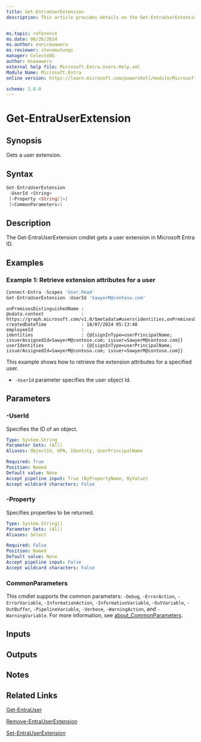 ```yaml
---
title: Get-EntraUserExtension
description: This article provides details on the Get-EntraUserExtension command.


ms.topic: reference
ms.date: 06/26/2024
ms.author: eunicewaweru
ms.reviewer: stevemutungi
manager: CelesteDG
author: msewaweru
external help file: Microsoft.Entra.Users-Help.xml
Module Name: Microsoft.Entra
online version: https://learn.microsoft.com/powershell/module/Microsoft.Entra/Get-EntraUserExtension

schema: 2.0.0
---
```


# Get-EntraUserExtension

## Synopsis

Gets a user extension.

## Syntax

```powershell
Get-EntraUserExtension
 -UserId <String>
 [-Property <String[]>]
 [<CommonParameters>]
```

## Description

The Get-EntraUserExtension cmdlet gets a user extension in Microsoft Entra ID.

## Examples

### Example 1: Retrieve extension attributes for a user

```powershell
Connect-Entra -Scopes 'User.Read'
Get-EntraUserExtension -UserId 'SawyerM@contoso.com'
```

```Output
onPremisesDistinguishedName :
@odata.context              : https://graph.microsoft.com/v1.0/$metadata#users(identities,onPremisesDistinguishedName,employeeId,createdDateTime)/$entity
createdDateTime             : 18/07/2024 05:13:40
employeeId                  :
identities                  : {@{signInType=userPrincipalName; issuerAssignedId=SawyerM@contoso.com; issuer=SawyerM@contoso.com}}
userIdentities              : {@{signInType=userPrincipalName; issuerAssignedId=SawyerM@contoso.com; issuer=SawyerM@contoso.com}}
```

This example shows how to retrieve the extension attributes for a specified user.

- `-UserId` parameter specifies the user object Id.

## Parameters

### -UserId

Specifies the ID of an object.

```yaml
Type: System.String
Parameter Sets: (All)
Aliases: ObjectId, UPN, Identity, UserPrincipalName

Required: True
Position: Named
Default value: None
Accept pipeline input: True (ByPropertyName, ByValue)
Accept wildcard characters: False
```

### -Property

Specifies properties to be returned.

```yaml
Type: System.String[]
Parameter Sets: (All)
Aliases: Select

Required: False
Position: Named
Default value: None
Accept pipeline input: False
Accept wildcard characters: False
```

### CommonParameters

This cmdlet supports the common parameters: `-Debug`, `-ErrorAction`, `-ErrorVariable`, `-InformationAction`, `-InformationVariable`, `-OutVariable`, `-OutBuffer`, `-PipelineVariable`, `-Verbose`, `-WarningAction`, and `-WarningVariable`. For more information, see [about_CommonParameters](https://go.microsoft.com/fwlink/?LinkID=113216).

## Inputs

## Outputs

## Notes

## Related Links

[Get-EntraUser](Get-EntraUser.md)

[Remove-EntraUserExtension](Remove-EntraUserExtension.md)

[Set-EntraUserExtension](Set-EntraUserExtension.md)
